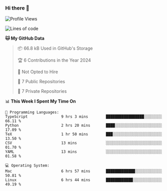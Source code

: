 ### Hi there 👋

<!--
**huayuan4396/huayuan4396** is a ✨ _special_ ✨ repository because its `README.md` (this file) appears on your GitHub profile.

Here are some ideas to get you started:

- 🔭 I’m currently working on ...
- 🌱 I’m currently learning ...
- 👯 I’m looking to collaborate on ...
- 🤔 I’m looking for help with ...
- 💬 Ask me about ...
- 📫 How to reach me: ...
- 😄 Pronouns: ...
- ⚡ Fun fact: ...
-->

<!--START_SECTION:waka-->
![Profile Views](http://img.shields.io/badge/Profile%20Views-1-blue)

![Lines of code](https://img.shields.io/badge/From%20Hello%20World%20I%27ve%20Written-250.6%20thousand%20lines%20of%20code-blue)

**🐱 My GitHub Data** 

> 📦 66.8 kB Used in GitHub's Storage 
 > 
> 🏆 6 Contributions in the Year 2024
 > 
> 🚫 Not Opted to Hire
 > 
> 📜 7 Public Repositories 
 > 
> 🔑 7 Private Repositories 
 > 
📊 **This Week I Spent My Time On** 

```text
💬 Programming Languages: 
TypeScript               9 hrs 3 mins        █████████████████░░░░░░░░   66.11 % 
Python                   2 hrs 20 mins       ████░░░░░░░░░░░░░░░░░░░░░   17.09 % 
TeX                      1 hr 50 mins        ███░░░░░░░░░░░░░░░░░░░░░░   13.50 % 
CSV                      13 mins             ░░░░░░░░░░░░░░░░░░░░░░░░░   01.70 % 
YAML                     13 mins             ░░░░░░░░░░░░░░░░░░░░░░░░░   01.58 % 

💻 Operating System: 
Mac                      6 hrs 57 mins       █████████████░░░░░░░░░░░░   50.81 % 
Linux                    6 hrs 44 mins       ████████████░░░░░░░░░░░░░   49.19 % 
```


<!--END_SECTION:waka-->
